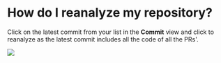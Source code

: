 # How do I reanalyze my repository?

Click on the latest commit from your list in the **Commit** view and click to reanalyze as the latest commit includes all the code of all the PRs'.

![](/hc/en-us/article_attachments/209371429/Screen_Shot_2016-11-07_at_12.00.16.png)

